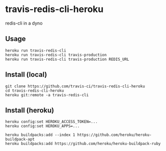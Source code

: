 # travis-redis-cli-heroku

redis-cli in a dyno

## Usage

    heroku run travis-redis-cli
    heroku run travis-redis-cli travis-production
    heroku run travis-redis-cli travis-production REDIS_URL

## Install (local)

    git clone https://github.com/travis-ci/travis-redis-cli-heroku
    cd travis-redis-cli-heroku
    heroku git:remote -a travis-redis-cli

## Install (heroku)

    heroku config:set HEROKU_ACCESS_TOKEN=...
    heroku config:set HEROKU_APPS=...

    heroku buildpacks:add --index 1 https://github.com/heroku/heroku-buildpack-apt
    heroku buildpacks:add https://github.com/heroku/heroku-buildpack-ruby
